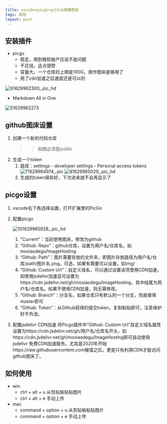 ```yaml
---
title: vscode+picgo+github搭建图床
tags: 其他
layout: post
---
```


## 安装插件

- picgo
  - 稳定，用到微软破产应该不是问题
  - 不花钱，这点很赞
  - 容量大，一个仓库的上限是100G，用作图床是够用了
  - 用了cdn加速之后速度还是可以的
  
![61629962300_.pic_hd](https://cdn.jsdelivr.net/gh/moxiaodegu/ImageHosting/imagesBlogs/61629962300_.pic_hd.jpg)

- Markdown All in One

![51629962273](https://cdn.jsdelivr.net/gh/moxiaodegu/ImageHosting/imagesBlogs/51629962273.jpg)
## github图床设置

1. 创建一个新的代码仓库
   >> 权限必须是public
2. 生成一个token
   1. 路径：settings - developer settings - Personal access tokens
   ![71629964974_.pic](https://cdn.jsdelivr.net/gh/moxiaodegu/ImageHosting/imagesBlogs/71629964974_.pic.jpg)
   ![81629965029_.pic_hd](https://cdn.jsdelivr.net/gh/moxiaodegu/ImageHosting/imagesBlogs/81629965029_.pic_hd.jpg)
   2. 生成的token保存好，下次进来就不会再显示了

## picgo设置

1. vscode右下角选择设置，打开扩展里的PicGo
2. 配置picgo

   ![101629965928_.pic_hd](https://cdn.jsdelivr.net/gh/moxiaodegu/ImageHosting/imagesBlogs/101629965928_.pic_hd.jpg)

   1. "Current"：当前使用图床，修改为github
   2. “Github: Repo”：github仓库，设置为用户名/仓库名，如moxiaodegu/ImageHosting
   3. “Github: Path”：图片需要存放的文件夹，即图片存放路径为用户名/仓库/path/图片名.png。可选，如果有需要可以设置，如img/
   4. “Github: Custom Url”：自定义域名，可以通过设置该项使用CDN加速，如使用jsdelivr加速这可设置为https://cdn.jsdelivr.net/gh/moxiaodegu/ImageHosting，其中结尾为用户名/仓库名。如果不使用CDN加速，则无需修改。
   5. “Github: Branch”：分支名，如果仓库只有默认的一个分支，则直接填master即可
   6. “Github: Token”：从Github获得的提交token，复制粘贴即可，注意保护好不外泄。
3. 配置jsdelivr CDN加速
    将Picgo插件中“Github: Custom Url”自定义域名属性设置为https://cdn.jsdelivr.net/gh/用户名/仓库名开头，如https://cdn.jsdelivr.net/gh/moxiaodegu/ImageHosting即可自动使用jsdelivr 免费CDN加速服务。尤其是2020年开始https://raw.githubusercontent.com被墙之后，更是只有利用CDN才能访问github图床了。

## 如何使用

- win
  - ctrl + alt + u 从剪贴板粘贴图片
  - ctrl + alt + e 手动上传
- mac
  - command + option + u 从剪贴板粘贴图片
  - command + option + e 手动上传
